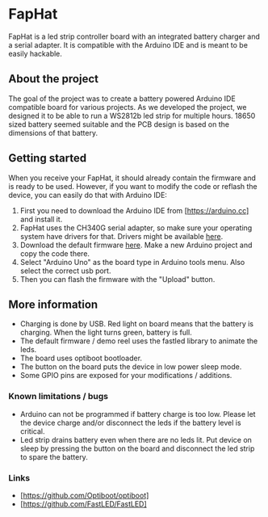 # FapHat #
FapHat is a led strip controller board with an integrated battery charger and a serial adapter. It is compatible with the Arduino IDE and is meant to be easily hackable.

## About the project ##
The goal of the project was to create a battery powered Arduino IDE compatible board for various projects. As we developed the project, we designed it to be able to run a WS2812b led strip for multiple hours. 18650 sized battery seemed suitable and the PCB design is based on the dimensions of that battery.

## Getting started ##
When you receive your FapHat, it should already contain the firmware and is ready to be used. However, if you want to modify the code or reflash the device, you can easily do that with Arduino IDE:

1. First you need to download the Arduino IDE from [https://arduino.cc] and install it.
2. FapHat uses the CH340G serial adapter, so make sure your operating system have drivers for that. Drivers might be available [here](http://sparks.gogo.co.nz/ch340.html).
3. Download the default firmware [here](https://github.com/faplab/faphat/tree/master/src/DemoReel100Sleep). Make a new Arduino project and copy the code there.
4. Select "Arduino Uno" as the board type in Arduino tools menu. Also select the correct usb port.
5. Then you can flash the firmware with the "Upload" button.

## More information ##
- Charging is done by USB. Red light on board means that the battery is charging. When the light turns green, battery is full.
- The default firmware / demo reel uses the fastled library to animate the leds.
- The board uses optiboot bootloader.
- The button on the board puts the device in low power sleep mode.
- Some GPIO pins are exposed for your modifications / additions.

### Known limitations / bugs ###
- Arduino can not be programmed if battery charge is too low. Please let the device charge and/or disconnect the leds if the battery level is critical.
- Led strip drains battery even when there are no leds lit. Put device on sleep by pressing the button on the board and disconnect the led strip to spare the battery.

### Links ###
- [https://github.com/Optiboot/optiboot]
- [https://github.com/FastLED/FastLED]
